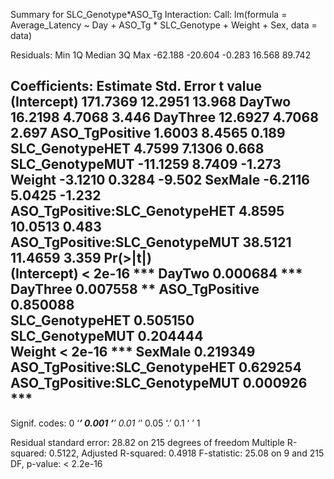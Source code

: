

Summary for SLC_Genotype*ASO_Tg Interaction:
Call:
lm(formula = Average_Latency ~ Day + ASO_Tg * SLC_Genotype + 
    Weight + Sex, data = data)

Residuals:
    Min      1Q  Median      3Q     Max 
-62.188 -20.604  -0.283  16.568  89.742 

Coefficients:
                               Estimate Std. Error t value
(Intercept)                    171.7369    12.2951  13.968
DayTwo                          16.2198     4.7068   3.446
DayThree                        12.6927     4.7068   2.697
ASO_TgPositive                   1.6003     8.4565   0.189
SLC_GenotypeHET                  4.7599     7.1306   0.668
SLC_GenotypeMUT                -11.1259     8.7409  -1.273
Weight                          -3.1210     0.3284  -9.502
SexMale                         -6.2116     5.0425  -1.232
ASO_TgPositive:SLC_GenotypeHET   4.8595    10.0513   0.483
ASO_TgPositive:SLC_GenotypeMUT  38.5121    11.4659   3.359
                               Pr(>|t|)    
(Intercept)                     < 2e-16 ***
DayTwo                         0.000684 ***
DayThree                       0.007558 ** 
ASO_TgPositive                 0.850088    
SLC_GenotypeHET                0.505150    
SLC_GenotypeMUT                0.204444    
Weight                          < 2e-16 ***
SexMale                        0.219349    
ASO_TgPositive:SLC_GenotypeHET 0.629254    
ASO_TgPositive:SLC_GenotypeMUT 0.000926 ***
---
Signif. codes:  0 ‘***’ 0.001 ‘**’ 0.01 ‘*’ 0.05 ‘.’ 0.1 ‘ ’ 1

Residual standard error: 28.82 on 215 degrees of freedom
Multiple R-squared:  0.5122,	Adjusted R-squared:  0.4918 
F-statistic: 25.08 on 9 and 215 DF,  p-value: < 2.2e-16

